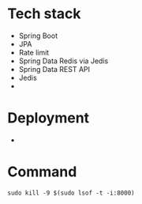 
# Tech stack
- Spring Boot
- JPA
- Rate limit
- Spring Data Redis via Jedis
- Spring Data REST API
- Jedis
- 


# Deployment
- 



# Command
```
sudo kill -9 $(sudo lsof -t -i:8000)
```
